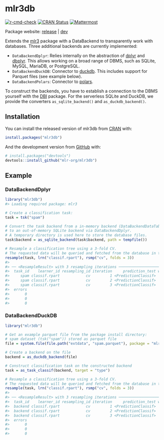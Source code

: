 
# mlr3db

<!-- badges: start -->

[![r-cmd-check](https://github.com/mlr-org/mlr3db/actions/workflows/r-cmd-check.yml/badge.svg)](https://github.com/mlr-org/mlr3db/actions/workflows/r-cmd-check.yml)
[![CRAN
Status](https://www.r-pkg.org/badges/version-ago/mlr3db)](https://cran.r-project.org/package=mlr3db)
[![Mattermost](https://img.shields.io/badge/chat-mattermost-orange.svg)](https://lmmisld-lmu-stats-slds.srv.mwn.de/mlr_invite/)
<!-- badges: end -->

Package website: [release](https://mlr3db.mlr-org.com/) \|
[dev](https://mlr3db.mlr-org.com/dev/)

Extends the [mlr3](https://mlr3.mlr-org.com/) package with a DataBackend
to transparently work with databases. Three additional backends are
currently implemented:

- `DataBackendDplyr`: Relies internally on the abstraction of
  [dplyr](https://dplyr.tidyverse.org/) and
  [dbplyr](https://dbplyr.tidyverse.org/). This allows working on a
  broad range of DBMS, such as SQLite, MySQL, MariaDB, or PostgreSQL.
- `DataBackendDuckDB`: Connector to
  [duckdb](https://cran.r-project.org/package=duckdb). This includes
  support for Parquet files (see example below).
- `DataBackendPolars`: Connector to
  [polars](https://pola-rs.github.io/r-polars/).

To construct the backends, you have to establish a connection to the
DBMS yourself with the [DBI](https://cran.r-project.org/package=DBI)
package. For the serverless SQLite and DuckDB, we provide the converters
`as_sqlite_backend()` and `as_duckdb_backend()`.

## Installation

You can install the released version of mlr3db from
[CRAN](https://CRAN.R-project.org) with:

``` r
install.packages("mlr3db")
```

And the development version from [GitHub](https://github.com/) with:

``` r
# install.packages("devtools")
devtools::install_github("mlr-org/mlr3db")
```

## Example

### DataBackendDplyr

``` r
library("mlr3db")
#> Loading required package: mlr3

# Create a classification task:
task = tsk("spam")

# Convert the task backend from a in-memory backend (DataBackendDataTable)
# to an out-of-memory SQLite backend via DataBackendDplyr.
# A temporary directory is used here to store the database files.
task$backend = as_sqlite_backend(task$backend, path = tempfile())

# Resample a classification tree using a 3-fold CV.
# The requested data will be queried and fetched from the database in the background.
resample(task, lrn("classif.rpart"), rsmp("cv", folds = 3))
#> 
#> ── <ResampleResult> with 3 resampling iterations ───────────────────────────────
#>  task_id    learner_id resampling_id iteration     prediction_test warnings
#>     spam classif.rpart            cv         1 <PredictionClassif>        0
#>     spam classif.rpart            cv         2 <PredictionClassif>        0
#>     spam classif.rpart            cv         3 <PredictionClassif>        0
#>  errors
#>       0
#>       0
#>       0
```

### DataBackendDuckDB

``` r
library("mlr3db")

# Get an example parquet file from the package install directory:
# spam dataset (tsk("spam")) stored as parquet file
file = system.file(file.path("extdata", "spam.parquet"), package = "mlr3db")

# Create a backend on the file
backend = as_duckdb_backend(file)

# Construct classification task on the constructed backend
task = as_task_classif(backend, target = "type")

# Resample a classification tree using a 3-fold CV.
# The requested data will be queried and fetched from the database in the background.
resample(task, lrn("classif.rpart"), rsmp("cv", folds = 3))
#> 
#> ── <ResampleResult> with 3 resampling iterations ───────────────────────────────
#>  task_id    learner_id resampling_id iteration     prediction_test warnings
#>  backend classif.rpart            cv         1 <PredictionClassif>        0
#>  backend classif.rpart            cv         2 <PredictionClassif>        0
#>  backend classif.rpart            cv         3 <PredictionClassif>        0
#>  errors
#>       0
#>       0
#>       0
```
